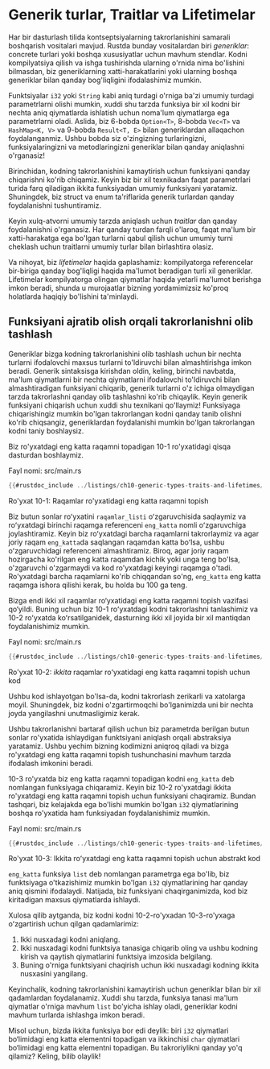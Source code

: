 # Generik turlar, Traitlar va Lifetimelar

Har bir dasturlash tilida kontseptsiyalarning takrorlanishini samarali boshqarish vositalari mavjud. Rustda bunday vositalardan biri *generiklar*: concrete  turlari yoki boshqa xususiyatlar uchun mavhum stendlar. Kodni kompilyatsiya qilish va ishga tushirishda ularning o'rnida nima bo'lishini bilmasdan, biz generiklarning xatti-harakatlarini yoki ularning boshqa generiklar bilan qanday bog'liqligini ifodalashimiz mumkin.

Funktsiyalar `i32` yoki `String` kabi aniq turdagi o'rniga ba'zi umumiy turdagi parametrlarni olishi mumkin, xuddi shu tarzda funksiya bir xil kodni bir nechta aniq qiymatlarda ishlatish uchun noma'lum qiymatlarga ega parametrlarni oladi. Aslida, biz 6-bobda `Option<T>`, 8-bobda `Vec<T>` va `HashMap<K, V>` va 9-bobda `Result<T, E>` bilan generiklardan allaqachon foydalanganmiz. Ushbu bobda siz o'zingizning turlaringizni, funksiyalaringizni va metodlaringizni generiklar bilan qanday aniqlashni o'rganasiz!

Birinchidan, kodning takrorlanishini kamaytirish uchun funksiyani qanday chiqarishni ko'rib chiqamiz. Keyin biz bir xil texnikadan faqat parametrlari turida farq qiladigan ikkita funksiyadan umumiy funksiyani yaratamiz. Shuningdek, biz struct va enum ta'riflarida generik turlardan qanday foydalanishni tushuntiramiz.

Keyin xulq-atvorni umumiy tarzda aniqlash uchun *traitlar* dan qanday foydalanishni o'rganasiz. Har qanday turdan farqli o'laroq, faqat ma'lum bir xatti-harakatga ega bo'lgan turlarni qabul qilish uchun umumiy turni cheklash uchun traitlarni umumiy turlar bilan birlashtira olasiz.

Va nihoyat, biz *lifetimelar* haqida gaplashamiz: kompilyatorga referencelar bir-biriga qanday bog'liqligi haqida ma'lumot beradigan turli xil generiklar. Lifetimelar kompilyatorga olingan qiymatlar haqida yetarli ma'lumot berishga imkon beradi, shunda u murojaatlar bizning yordamimizsiz ko'proq holatlarda haqiqiy bo'lishini ta'minlaydi.

## Funksiyani ajratib olish orqali takrorlanishni olib tashlash

Generiklar bizga kodning takrorlanishini olib tashlash uchun bir nechta turlarni ifodalovchi maxsus turlarni to'ldiruvchi bilan almashtirishga imkon beradi. Generik sintaksisga kirishdan oldin, keling, birinchi navbatda, ma'lum qiymatlarni bir nechta qiymatlarni ifodalovchi to'ldiruvchi bilan almashtiradigan funksiyani chiqarib, generik turlarni o'z ichiga olmaydigan tarzda takrorlashni qanday olib tashlashni ko'rib chiqaylik. Keyin generik funksiyani chiqarish uchun xuddi shu texnikani qo'llaymiz! Funksiyaga chiqarishingiz mumkin bo'lgan takrorlangan kodni qanday tanib olishni ko'rib chiqsangiz, generiklardan foydalanishi mumkin bo'lgan takrorlangan kodni taniy boshlaysiz.

Biz ro'yxatdagi eng katta raqamni topadigan 10-1 ro'yxatidagi qisqa dasturdan boshlaymiz.

<span class="filename">Fayl nomi: src/main.rs</span>

```rust
{{#rustdoc_include ../listings/ch10-generic-types-traits-and-lifetimes/listing-10-01/src/main.rs:here}}
```

<span class="caption">Ro'yxat 10-1: Raqamlar ro'yxatidagi eng katta raqamni topish</span>

Biz butun sonlar roʻyxatini `raqamlar_listi` oʻzgaruvchisida saqlaymiz va roʻyxatdagi birinchi raqamga referenceni `eng_katta` nomli oʻzgaruvchiga joylashtiramiz. Keyin biz roʻyxatdagi barcha raqamlarni takrorlaymiz va agar joriy raqam `eng_katta`da saqlangan raqamdan katta boʻlsa, ushbu oʻzgaruvchidagi referenceni almashtiramiz.
Biroq, agar joriy raqam hozirgacha ko'rilgan eng katta raqamdan kichik yoki unga teng bo'lsa, o'zgaruvchi o'zgarmaydi va kod ro'yxatdagi keyingi raqamga o'tadi. Ro'yxatdagi barcha raqamlarni ko'rib chiqqandan so'ng, `eng_katta` eng katta raqamga ishora qilishi kerak, bu holda bu 100 ga teng.

Bizga endi ikki xil raqamlar ro‘yxatidagi eng katta raqamni topish vazifasi qo‘yildi. Buning uchun biz 10-1 roʻyxatdagi kodni takrorlashni tanlashimiz va 10-2 roʻyxatda koʻrsatilganidek, dasturning ikki xil joyida bir xil mantiqdan foydalanishimiz mumkin.

<span class="filename">Fayl nomi: src/main.rs</span>

```rust
{{#rustdoc_include ../listings/ch10-generic-types-traits-and-lifetimes/listing-10-02/src/main.rs}}
```

<span class="caption">Ro'yxat 10-2: *ikkita* raqamlar roʻyxatidagi eng katta raqamni topish uchun kod</span>

Ushbu kod ishlayotgan bo'lsa-da, kodni takrorlash zerikarli va xatolarga moyil. Shuningdek, biz kodni o'zgartirmoqchi bo'lganimizda uni bir nechta joyda yangilashni unutmasligimiz kerak.

Ushbu takrorlanishni bartaraf qilish uchun biz parametrda berilgan butun sonlar ro'yxatida ishlaydigan funktsiyani aniqlash orqali abstraksiya yaratamiz. Ushbu yechim bizning kodimizni aniqroq qiladi va bizga ro'yxatdagi eng katta raqamni topish tushunchasini mavhum tarzda ifodalash imkonini beradi.

10-3 ro'yxatda biz eng katta raqamni topadigan kodni `eng_katta` deb nomlangan funksiyaga chiqaramiz. Keyin biz 10-2 ro'yxatdagi ikkita ro'yxatdagi eng katta raqamni topish uchun funksiyani chaqiramiz. Bundan tashqari, biz kelajakda ega bo'lishi mumkin bo'lgan `i32` qiymatlarining boshqa ro'yxatida ham funksiyadan foydalanishimiz mumkin.

<span class="filename">Fayl nomi: src/main.rs</span>

```rust
{{#rustdoc_include ../listings/ch10-generic-types-traits-and-lifetimes/listing-10-03/src/main.rs:here}}
```

<span class="caption">Ro'yxat 10-3: Ikkita roʻyxatdagi eng katta raqamni topish uchun abstrakt kod</span>

`eng_katta` funksiya `list` deb nomlangan parametrga ega bo'lib, biz funktsiyaga o'tkazishimiz mumkin bo'lgan `i32` qiymatlarining har qanday aniq qismini ifodalaydi. Natijada, biz funksiyani chaqirganimizda, kod biz kiritadigan maxsus qiymatlarda ishlaydi.

Xulosa qilib aytganda, biz kodni kodni 10-2-ro'yxadan 10-3-ro'yxaga oʻzgartirish uchun qilgan qadamlarimiz:

1. Ikki nusxadagi kodni aniqlang.
2. Ikki nusxadagi kodni funktsiya tanasiga chiqarib oling va ushbu kodning kirish va qaytish qiymatlarini funktsiya imzosida belgilang.
3. Buning o'rniga funktsiyani chaqirish uchun ikki nusxadagi kodning ikkita nusxasini yangilang.

Keyinchalik, kodning takrorlanishini kamaytirish uchun generiklar bilan bir xil qadamlardan foydalanamiz. Xuddi shu tarzda, funksiya tanasi ma'lum qiymatlar o'rniga mavhum `list` bo'yicha ishlay oladi, generiklar kodni mavhum turlarda ishlashga imkon beradi.

Misol uchun, bizda ikkita funksiya bor edi deylik: biri `i32` qiymatlari bo‘limidagi eng katta elementni topadigan va ikkinchisi `char` qiymatlari bo‘limidagi eng katta elementni topadigan. Bu takroriylikni qanday yo'q qilamiz? Keling, bilib olaylik!
